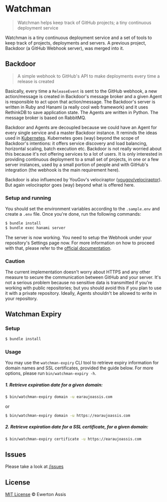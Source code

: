 # Watchman

> Watchman helps keep track of GitHub projects; a tiny continuous deployment service

Watchman is a tiny continuous deployment service and a set of tools to keep track of projects,
deployments and servers. A previous project, Backdoor (a GitHub Webhook server), was merged
into it.

## Backdoor

> A simple webhook to GitHub's API to make deployments every time a release is created

Basically, every time a `ReleaseEvent` is sent to the GitHub webhook, a new action/message
is created in Backdoor's message broker and a given Agent is responsible to act upon that
action/message. The Backdoor's server is written in Ruby and Hanami (a really cool web
framework) and it uses RethinkDB to save application state. The Agents are written in
Python. The message broker is based on RabbitMQ.

Backdoor and Agents are decoupled because we could have an Agent for every single service
and a master Backdoor instance. It reminds the ideas used in [Kubernetes](http://kubernetes.io/).
Kubernetes goes (way) beyond the scope of Backdoor's intentions: it offers service discovery and load
balancing, horizontal scaling, batch execution etc. Backdoor is not really worried about this
because it's not offering services to a lot of users. It is only interested in providing
continuous deployment to a small set of projects, in one or a few server instances, used by a
small portion of people and with GitHub's integration (the webhook is the main requirement here).

Backdoor is also influenced by YouGov's velociraptor ([yougov/velociraptor](https://github.com/yougov/velociraptor)).
But again velociraptor goes (way) beyond what is offered here.

### Setup and running

You should set the environment variables according to the `.sample.env` and create a `.env`
file. Once you're done, run the following commands:

  ```sh
  $ bundle install
  $ bundle exec hanami server
  ```

The server is now working. You need to setup the Webhook under your repository's Settings
page now. For more information on how to proceed with that, please refer to the
[official documentation](https://developer.github.com/webhooks/).

### Caution

The current implementation doesn't worry about HTTPS and any other measure to secure the
communication between GitHub and your server. It's not a serious problem because no sensitive
data is transmitted if you're working with public repositories; but you should avoid this
if you plan to use it with a private repository. Ideally, Agents shouldn't be allowed to write
in your repository.

## Watchman Expiry

### Setup

```sh
$ bundle install
```

### Usage

You may use the `watchman-expiry` CLI tool to retrieve expiry information for
domain names and SSL certificates, provided the guide below. For more options, please
run `bin/watchman-expiry -h`.

##### 1. Retrieve expiration date for a given domain:

```sh
$ bin/watchman-expiry domain -u earaujoassis.com
```

or

```sh
$ bin/watchman-expiry domain -u https://earaujoassis.com
```

##### 2. Retrieve expiration date for a SSL certificate, for a given domain:

```sh
$ bin/watchman-expiry certificate -u https://earaujoassis.com
```

## Issues

Please take a look at [/issues](https://github.com/earaujoassis/watchman/issues)

## License

[MIT License](http://earaujoassis.mit-license.org/) &copy; Ewerton Assis
